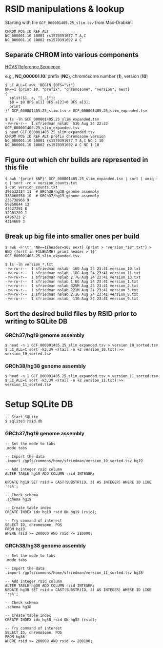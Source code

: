 # RSID manipulations & lookup

Starting with file `GCF_000001405.25_slim.tsv` from Max-Drabkin:
```
CHROM POS ID REF ALT
NC_000001.10 10001 rs1570391677 T A,C
NC_000001.10 10002 rs1570391692 A C
```

## Separate CHROM into various components

[HGVS Reference Sequence](https://hgvs-nomenclature.org/stable/background/refseq/)

e.g., **NC_000001.10**: prefix (**NC**), chromosome number (**1**), version (**10**)
```
$ LC_ALL=C awk 'BEGIN {OFS="\t"}
NR==1 {print $0, "prefix", "chromosome", "version"; next}
{
  split($1, a, "[_.]");
  $0 = $0 OFS a[1] OFS a[2]+0 OFS a[3];
  print
}' GCF_000001405.25_slim.tsv > GCF_000001405.25_slim_expanded.tsv
```

```
$ ls -lh GCF_000001405.25_slim_expanded.tsv
-rw-rw-r--  1 sfriedman nslab  51G Aug 24 22:33 GCF_000001405.25_slim_expanded.tsv
$ head GCF_000001405.25_slim_expanded.tsv
CHROM POS ID REF ALT prefix chromosome version
NC_000001.10 10001 rs1570391677 T A,C NC 1 10
NC_000001.10 10002 rs1570391692 A C NC 1 10
```

## Figure out which chr builds are represented in this file
```
$ awk '{print $NF}' GCF_000001405.25_slim_expanded.tsv | sort | uniq -c | sort -rn > version_counts.txt
$ cat version_counts.txt 
395532324 11  # GRCh38/hg38 genome assembly
336060558 10  # GRCh37/hg19 genome assembly
235738966 9
59858844 13
47427291 8
32981289 1
6496723 2
4314669 3
```

## Break up big file into smaller ones per build
```
$ awk -F'\t' 'NR==1{header=$0; next} {print > "version_"$8".txt"} > END {for(f in FILENAME) print header > f}' GCF_000001405.25_slim_expanded.tsv
```

```
$ ls -lh version_*.txt
-rw-rw-r--  1 sfriedman nslab  16G Aug 24 23:41 version_10.txt
-rw-rw-r--  1 sfriedman nslab  18G Aug 24 23:41 version_11.txt
-rw-rw-r--  1 sfriedman nslab 2.7G Aug 24 23:41 version_13.txt
-rw-rw-r--  1 sfriedman nslab 1.6G Aug 24 23:41 version_1.txt
-rw-rw-r--  1 sfriedman nslab 325M Aug 24 23:41 version_2.txt
-rw-rw-r--  1 sfriedman nslab 221M Aug 24 23:41 version_3.txt
-rw-rw-r--  1 sfriedman nslab 2.1G Aug 24 23:41 version_8.txt
-rw-rw-r--  1 sfriedman nslab  11G Aug 24 23:41 version_9.txt
```

## Sort the desired build files by RSID prior to writing to SQLite DB

### GRCh37/hg19 genome assembly
```
$ head -n 1 GCF_000001405.25_slim_expanded.tsv > version_10_sorted.tsv
$ LC_ALL=C sort -k3,3V <(tail -n +2 version_10.txt) >> version_10_sorted.tsv
```

### GRCh38/hg38 genome assembly
```
$ head -n 1 GCF_000001405.25_slim_expanded.tsv > version_11_sorted.tsv
$ LC_ALL=C sort -k3,3V <(tail -n +2 version_11.txt) >> version_11_sorted.tsv
```

# Setup SQLite DB
```
-- Start SQLite
$ sqlite3 rsid.db
```

### GRCh37/hg19 genome assembly
```
-- Set the mode to tabs
.mode tabs

-- Import the data
.import /gpfs/commons/home/sfriedman/version_10_sorted.tsv hg19

-- Add integer rsid column
ALTER TABLE hg19 ADD COLUMN rsid INTEGER;

UPDATE hg19 SET rsid = CAST(SUBSTR(ID, 3) AS INTEGER) WHERE ID LIKE 'rs%';

-- Check schema
.schema hg19

-- Create table index
CREATE INDEX idx_hg19_rsid ON hg19 (rsid);

-- Try command of interest
SELECT ID, chromosome, POS 
FROM hg19 
WHERE rsid >= 200000 AND rsid <= 210000;
```

### GRCh38/hg38 genome assembly
```
-- Set the mode to tabs
.mode tabs

-- Import the data
.import /gpfs/commons/home/sfriedman/version_11_sorted.tsv hg38

-- Add integer rsid column
ALTER TABLE hg38 ADD COLUMN rsid INTEGER;
UPDATE hg38 SET rsid = CAST(SUBSTR(ID, 3) AS INTEGER) WHERE ID LIKE 'rs%';

-- Check schema
.schema hg38

-- Create table index
CREATE INDEX idx_hg38_rsid ON hg38 (rsid);

-- Try command of interest
SELECT ID, chromosome, POS 
FROM hg38
WHERE rsid >= 200000 AND rsid <= 200100;
```

